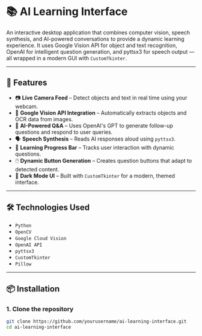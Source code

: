# 📚 AI Learning Interface

An interactive desktop application that combines computer vision, speech synthesis, and AI-powered conversations to provide a dynamic learning experience. It uses Google Vision API for object and text recognition, OpenAI for intelligent question generation, and pyttsx3 for speech output — all wrapped in a modern GUI with `CustomTkinter`.

---

## 🧠 Features

- 📷 **Live Camera Feed** – Detect objects and text in real time using your webcam.
- 🧾 **Google Vision API Integration** – Automatically extracts objects and OCR data from images.
- 🤖 **AI-Powered Q&A** – Uses OpenAI's GPT to generate follow-up questions and respond to user queries.
- 🗣️ **Speech Synthesis** – Reads AI responses aloud using `pyttsx3`.
- 🎯 **Learning Progress Bar** – Tracks user interaction with dynamic questions.
- 🖱️ **Dynamic Button Generation** – Creates question buttons that adapt to detected content.
- 🌙 **Dark Mode UI** – Built with `CustomTkinter` for a modern, themed interface.

---

## 🛠️ Technologies Used

- `Python`
- `OpenCV`
- `Google Cloud Vision`
- `OpenAI API`
- `pyttsx3`
- `CustomTkinter`
- `Pillow`

---

## 📦 Installation

### 1. Clone the repository

```bash
git clone https://github.com/yourusername/ai-learning-interface.git
cd ai-learning-interface
